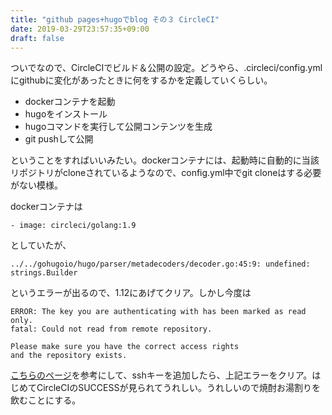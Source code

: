 ```yaml
---
title: "github pages+hugoでblog その３ CircleCI"
date: 2019-03-29T23:57:35+09:00
draft: false
---
```

ついでなので、CircleCIでビルド＆公開の設定。どうやら、.circleci/config.ymlにgithubに変化があったときに何をするかを定義していくらしい。
<!--more-->
* dockerコンテナを起動
* hugoをインストール
* hugoコマンドを実行して公開コンテンツを生成
* git pushして公開

ということをすればいいみたい。dockerコンテナには、起動時に自動的に当該リポジトリがcloneされているようなので、config.yml中でgit cloneはする必要がない模様。

dockerコンテナは
```
- image: circleci/golang:1.9
```

としていたが、
```
../../gohugoio/hugo/parser/metadecoders/decoder.go:45:9: undefined: strings.Builder
```
というエラーが出るので、1.12にあげてクリア。しかし今度は

```
ERROR: The key you are authenticating with has been marked as read only.
fatal: Could not read from remote repository.

Please make sure you have the correct access rights
and the repository exists.
```

[こちらのページ](http://jackale.hateblo.jp/entry/2018/01/14/000709)を参考にして、sshキーを追加したら、上記エラーをクリア。はじめてCircleCIのSUCCESSが見られてうれしい。うれしいので焼酎お湯割りを飲むことにする。